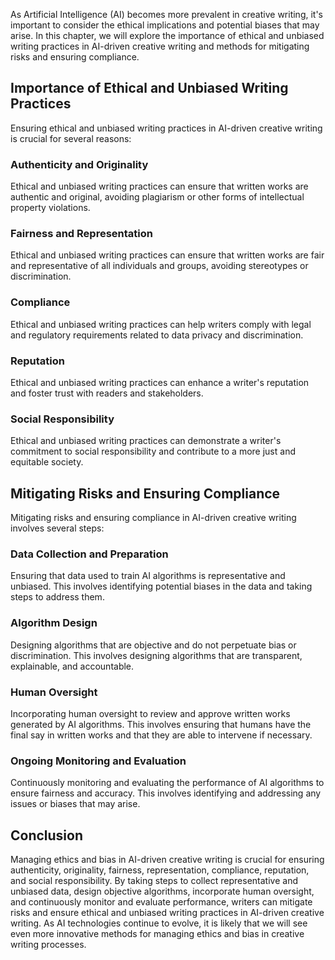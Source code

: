 
As Artificial Intelligence (AI) becomes more prevalent in creative writing, it's important to consider the ethical implications and potential biases that may arise. In this chapter, we will explore the importance of ethical and unbiased writing practices in AI-driven creative writing and methods for mitigating risks and ensuring compliance.

Importance of Ethical and Unbiased Writing Practices
----------------------------------------------------

Ensuring ethical and unbiased writing practices in AI-driven creative writing is crucial for several reasons:

### Authenticity and Originality

Ethical and unbiased writing practices can ensure that written works are authentic and original, avoiding plagiarism or other forms of intellectual property violations.

### Fairness and Representation

Ethical and unbiased writing practices can ensure that written works are fair and representative of all individuals and groups, avoiding stereotypes or discrimination.

### Compliance

Ethical and unbiased writing practices can help writers comply with legal and regulatory requirements related to data privacy and discrimination.

### Reputation

Ethical and unbiased writing practices can enhance a writer's reputation and foster trust with readers and stakeholders.

### Social Responsibility

Ethical and unbiased writing practices can demonstrate a writer's commitment to social responsibility and contribute to a more just and equitable society.

Mitigating Risks and Ensuring Compliance
----------------------------------------

Mitigating risks and ensuring compliance in AI-driven creative writing involves several steps:

### Data Collection and Preparation

Ensuring that data used to train AI algorithms is representative and unbiased. This involves identifying potential biases in the data and taking steps to address them.

### Algorithm Design

Designing algorithms that are objective and do not perpetuate bias or discrimination. This involves designing algorithms that are transparent, explainable, and accountable.

### Human Oversight

Incorporating human oversight to review and approve written works generated by AI algorithms. This involves ensuring that humans have the final say in written works and that they are able to intervene if necessary.

### Ongoing Monitoring and Evaluation

Continuously monitoring and evaluating the performance of AI algorithms to ensure fairness and accuracy. This involves identifying and addressing any issues or biases that may arise.

Conclusion
----------

Managing ethics and bias in AI-driven creative writing is crucial for ensuring authenticity, originality, fairness, representation, compliance, reputation, and social responsibility. By taking steps to collect representative and unbiased data, design objective algorithms, incorporate human oversight, and continuously monitor and evaluate performance, writers can mitigate risks and ensure ethical and unbiased writing practices in AI-driven creative writing. As AI technologies continue to evolve, it is likely that we will see even more innovative methods for managing ethics and bias in creative writing processes.
